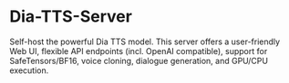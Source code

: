 # Dia-TTS-Server
Self-host the powerful Dia TTS model. This server offers a user-friendly Web UI, flexible API endpoints (incl. OpenAI compatible), support for SafeTensors/BF16, voice cloning, dialogue generation, and GPU/CPU execution.
